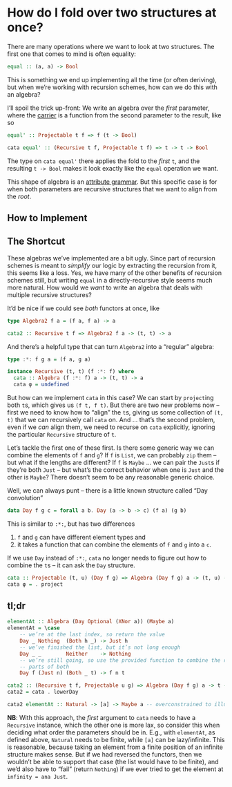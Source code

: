 # How do I fold over two structures at once?

There are many operations where we want to look at two structures. The first one that comes to mind is often equality:
```haskell
equal :: (a, a) -> Bool
```
This is something we end up implementing all the time (or often deriving), but when we’re working with recursion schemes, how can we do this with an algebra?

I’ll spoil the trick up-front: We write an algebra over the _first_ parameter, where the [carrier](../glossary.md#carrier) is a function from the second parameter to the result, like so
```haskell
equal' :: Projectable t f => f (t -> Bool)

cata equal' :: (Recursive t f, Projectable t f) => t -> t -> Bool
```

The type on `cata equal'` there applies the fold to the _first_ `t`, and the resulting `t -> Bool`  makes it look exactly like the `equal` operation we want.

This shape of algebra is an [attribute grammar](../AttributeGrammars/README.md). But this specific case is for when both parameters are recursive structures that we want to align from the _root_.

## How to Implement

## The Shortcut

These algebras we’ve implemented are a bit ugly. Since part of recursion schemes is meant to _simplify_ our logic by extracting the recursion from it, this seems like a loss. Yes, we have many of the other benefits of recursion schemes still, but writing `equal` in a directly-recursive style seems much more natural. How would we _want_ to write an algebra that deals with multiple recursive structures?

It’d be nice if we could see _both_ functors at once, like
```haskell
type Algebra2 f a = (f a, f a) -> a

cata2 :: Recursive t f => Algebra2 f a -> (t, t) -> a
```
And there’s a helpful type that can turn `Algebra2` into a “regular” algebra:
```haskell
type :*: f g a = (f a, g a)

instance Recursive (t, t) (f :*: f) where
  cata :: Algebra (f :*: f) a -> (t, t) -> a
  cata φ = undefined
```
But how can we implement `cata` in this case? We can start by `project`ing both `t`s, which gives us `(f t, f t)`. But there are two new problems now – first we need to know how to “align” the `t`s, giving us some collection of `(t, t)` that we can recursively call `cata` on. And … that’s the second problem, even if we _can_ align them, we need to recurse on `cata` explicitly, ignoring the particular `Recursive` structure of `t`.

Let’s tackle the first one of these first. Is there some generic way we can combine the elements of `f` and `g`? If `f` is `List`, we can probably `zip` them – but what if the lengths are different? If `f` is `Maybe` … we can pair the `Just`s if they’re both `Just` – but what’s the correct behavior when one is `Just` and the other is `Maybe`? There doesn’t seem to be any reasonable generic choice.

Well, we can always punt – there is a little known structure called “Day convolution”
```haskell
data Day f g c = forall a b. Day (a -> b -> c) (f a) (g b)
```
This is similar to `:*:`, but has two differences
1. `f` and `g` can have different element types and
2. it takes a function that can combine the elements of `f` and `g` into a `c`.

If we use `Day` instead of `:*:`, `cata` no longer needs to figure out how to combine the `t`s – it can ask the `Day` structure.
```haskell
cata :: Projectable (t, u) (Day f g) => Algebra (Day f g) a -> (t, u) -> a
cata φ = . project
```

## tl;dr

```haskell
elementAt :: Algebra (Day Optional (XNor a)) (Maybe a)
elementAt = \case
    -- we’re at the last index, so return the value
    Day _ Nothing  (Both h _) -> Just h
    -- we’ve finished the list, but it’s not long enough
    Day _ _        Neither    -> Nothing
    -- we’re still going, so use the provided function to combine the remaining
    -- parts of both
    Day f (Just n) (Both _ t) -> f n t

cata2 :: (Recursive t f, Projectable u g) => Algebra (Day f g) a -> t -> u -> a
cata2 = cata . lowerDay

cata2 elementAt :: Natural -> [a] -> Maybe a -- overconstrained to illustrate
```

**NB**: With this approach, the _first_ argument to `cata` needs to have a `Recursive` instance, which the other one is more lax, so consider this when deciding what order the parameters should be in. E.g., with `elementAt`, as defined above, `Natural` needs to be finite, while `[a]` can be lazy/infinite. This is reasonable, because taking an element from a finite position of an infinite structure makes sense. But if we had reversed the functors, then we wouldn’t be able to support that case (the list would have to be finite), and we’d also have to “fail” (return `Nothing`) if we ever tried to get the element at `infinity = ana Just`.
